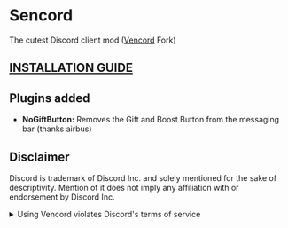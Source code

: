 # Sencord

The cutest Discord client mod ([Vencord](https://github.com/Vendicated/Vencord) Fork)

## [INSTALLATION GUIDE](https://github.com/sinjs/Sencord/blob/main/INSTALLING.md)

## Plugins added

-   **NoGiftButton:** Removes the Gift and Boost Button from the messaging bar (thanks airbus)

## Disclaimer

Discord is trademark of Discord Inc. and solely mentioned for the sake of descriptivity.
Mention of it does not imply any affiliation with or endorsement by Discord Inc.

<details>
<summary>Using Vencord violates Discord's terms of service</summary>

Client modifications are against Discord’s Terms of Service.

However, Discord is pretty indifferent about them and there are no known cases of users getting banned for using client mods! So you should generally be fine as long as you don’t use any plugins that implement abusive behaviour. But no worries, all inbuilt plugins are safe to use!

Regardless, if your account is very important to you and it getting disabled would be a disaster for you, you should probably not use any client mods (not exclusive to Vencord), just to be safe

Additionally, make sure not to post screenshots with Vencord in a server where you might get banned for it

</details>
